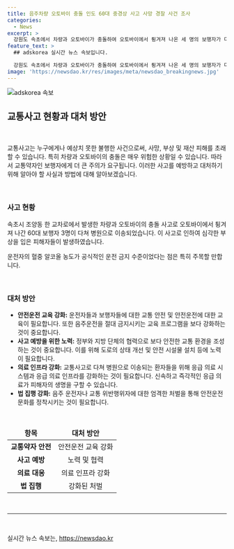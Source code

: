 ```yaml
---
title: 음주차량 오토바이 충돌 인도 60대 중경상 사고 사망 경찰 사건 조사
categories:
  - News
excerpt: >
  강원도 속초에서 차량과 오토바이가 충돌하여 오토바이에서 튕겨져 나온 세 명의 보행자가 다쳐 병원에 이송되었습니다. 사고는 오후 10시 16분에 발생했으며, 오토바이 운전자와 보행자들이 다쳤습니다. 운전자는 혈중알코올농도 0.08%의 만취 상태였고, 경찰은 사고 경위를 조사 중에 있습니다. 현재 다친 이들은 치료를 받고 있습니다. (문장 150자 이내)
feature_text: >
  ## adskorea 실시간 뉴스 속보입니다.

  강원도 속초에서 차량과 오토바이가 충돌하여 오토바이에서 튕겨져 나온 세 명의 보행자가 다쳐 병원에 이송되었습니다. 사고는 오후 10시 16분에 발생했으며, 오토바이 운전자와 보행자들이 다쳤습니다. 운전자는 혈중알코올농도 0.08%의 만취 상태였고, 경찰은 사고 경위를 조사 중에 있습니다. 현재 다친 이들은 치료를 받고 있습니다. (문장 150자 이내)
image: 'https://newsdao.kr/res/images/meta/newsdao_breakingnews.jpg'
---
```


<p><img src="https://newsdao.kr/res/images/meta/newsdao_breakingnews.jpg" alt="adskorea 속보" /></p>

<h2 data-ke-size="size26">교통사고 현황과 대처 방안</h2>

<p data-ke-size="size16">&nbsp;</p>

<p>교통사고는 누구에게나 예상치 못한 불행한 사건으로써, 사망, 부상 및 재산 피해를 초래할 수 있습니다. 특히 차량과 오토바이의 충돌은 매우 위험한 상황일 수 있습니다. 따라서 교통약자인 보행자에게 더 큰 주의가 요구됩니다. 이러한 사고를 예방하고 대처하기 위해 알아야 할 사실과 방법에 대해 알아보겠습니다.</p>

<p data-ke-size="size16">&nbsp;</p>

<h3>사고 현황</h3>

<p data-ke-size="size16">속초시 조양동 한 교차로에서 발생한 차량과 오토바이의 충돌 사고로 오토바이에서 튕겨져 나간 60대 보행자 3명이 다쳐 병원으로 이송되었습니다. 이 사고로 인하여 심각한 부상을 입은 피해자들이 발생하였습니다.</p>

<p data-ke-size="size16">운전자의 혈중 알코올 농도가 공식적인 운전 금지 수준이었다는 점은 특히 주목할 만합니다. </p>

<p data-ke-size="size16">&nbsp;</p>

<h3>대처 방안</h3>

<ul>
<li><b>안전운전 교육 강화:</b> 운전자들과 보행자들에 대한 교통 안전 및 안전운전에 대한 교육이 필요합니다. 또한 음주운전을 절대 금지시키는 교육 프로그램을 보다 강화하는 것이 중요합니다.</li>
<li><b>사고 예방을 위한 노력:</b> 정부와 지방 단체의 협력으로 보다 안전한 교통 환경을 조성하는 것이 중요합니다. 이를 위해 도로의 상태 개선 및 안전 시설물 설치 등에 노력이 필요합니다.</li>
<li><b>의료 인프라 강화:</b> 교통사고로 다쳐 병원으로 이송되는 환자들을 위해 응급 의료 시스템과 응급 의료 인프라를 강화하는 것이 필요합니다. 신속하고 즉각적인 응급 의료가 피해자의 생명을 구할 수 있습니다.</li>
<li><b>법 집행 강화:</b> 음주 운전자나 교통 위반행위자에 대한 엄격한 처벌을 통해 안전운전 문화를 정착시키는 것이 필요합니다.</li>
</ul>

<p data-ke-size="size16">&nbsp;</p>

<table>
<thead>
<tr>
<td style="text-align: center; height: 17px;"><b>항목</b></td>
<td style="text-align: center; height: 17px;"><b>대처 방안</b></td>
</tr>
</thead>
<tbody>
<tr>
<td style="text-align: center; height: 17px;"><b>교통약자 안전</b></td>
<td style="text-align: center; height: 17px;">안전운전 교육 강화</td>
</tr>
<tr>
<td style="text-align: center; height: 17px;"><b>사고 예방</b></td>
<td style="text-align: center; height: 17px;">노력 및 협력</td>
</tr>
<tr>
<td style="text-align: center; height: 17px;"><b>의료 대응</b></td>
<td style="text-align: center; height: 17px;">의료 인프라 강화</td>
</tr>
<tr>
<td style="text-align: center; height: 17px;"><b>법 집행</b></td>
<td style="text-align: center; height: 17px;">강화된 처벌</td>
</tr>
</tbody>
</table>

<p data-ke-size="size16">&nbsp;</p>

<hr>

<p data-ke-size="size16">&nbsp;</p>
실시간 뉴스 속보는, <a href="https://newsdao.kr" rel="dofollow">https://newsdao.kr</a>


